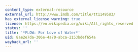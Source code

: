```yaml
---
content_type: external-resource
external_url: http://www.imdb.com/title/tt1149583/
has_external_license_warning: true
license: https://en.wikipedia.org/wiki/All_rights_reserved
status: ''
title: '*FLOW: For Love of Water*'
uid: 8ae2e7da-306e-4a70-abca-2153bdef654a
wayback_url: ''
---
```

